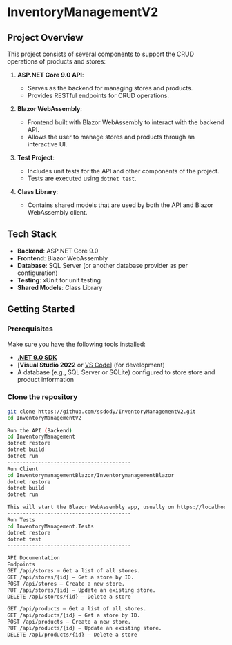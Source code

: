 # InventoryManagementV2


## Project Overview

This project consists of several components to support the CRUD operations of products and stores:

1. **ASP.NET Core 9.0 API**:
    - Serves as the backend for managing stores and products.
    - Provides RESTful endpoints for CRUD operations.
    
2. **Blazor WebAssembly**:
    - Frontend built with Blazor WebAssembly to interact with the backend API.
    - Allows the user to manage stores and products through an interactive UI.

3. **Test Project**:
    - Includes unit tests for the API and other components of the project.
    - Tests are executed using `dotnet test`.

4. **Class Library**:
    - Contains shared models that are used by both the API and Blazor WebAssembly client.

## Tech Stack

- **Backend**: ASP.NET Core 9.0
- **Frontend**: Blazor WebAssembly
- **Database**: SQL Server (or another database provider as per configuration)
- **Testing**: xUnit for unit testing
- **Shared Models**: Class Library

## Getting Started

### Prerequisites

Make sure you have the following tools installed:

- [**.NET 9.0 SDK**](https://dotnet.microsoft.com/download/dotnet/9.0)
- [**Visual Studio 2022** or [VS Code](https://code.visualstudio.com/)] (for development)
- A database (e.g., SQL Server or SQLite) configured to store store and product information

### Clone the repository

```bash
git clone https://github.com/ssdody/InventoryManagementV2.git
cd InventoryManagementV2

Run the API (Backend)
cd InventoryManagement
dotnet restore
dotnet build
dotnet run
----------------------------------------
Run Client
cd InventorymanagementBlazor/InventorymanagementBlazor
dotnet restore
dotnet build
dotnet run

This will start the Blazor WebAssembly app, usually on https://localhost:5000
----------------------------------------
Run Tests
cd InventoryManagement.Tests
dotnet restore
dotnet test
----------------------------------------

API Documentation
Endpoints
GET /api/stores – Get a list of all stores.
GET /api/stores/{id} – Get a store by ID.
POST /api/stores – Create a new store.
PUT /api/stores/{id} – Update an existing store.
DELETE /api/stores/{id} – Delete a store

GET /api/products – Get a list of all stores.
GET /api/products/{id} – Get a store by ID.
POST /api/products – Create a new store.
PUT /api/products/{id} – Update an existing store.
DELETE /api/products/{id} – Delete a store
